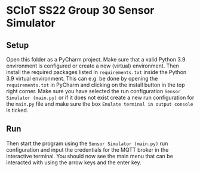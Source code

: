 # SCIoT SS22 Group 30 Sensor Simulator

## Setup

Open this folder as a PyCharm project. Make sure
that a valid Python 3.9 environment is configured or create a new (virtual) environment. Then install
the required packages listed in `requirements.txt` inside the Python 3.9 virtual environment. This can e.g. be done by opening the
`requirements.txt` in PyCharm and clicking on the install button in the top right corner. Make sure you have selected the run configuration
`Sensor Simulator (main.py)` or if it does not exist create a new run configuration for the `main.py` file and make sure the box 
`Emulate terminal in output console` is ticked.

## Run

Then start the program using the `Sensor Simulator (main.py)` run configuration and input the credentials 
for the MQTT broker in the interactive terminal. You should now see the main menu that can be interacted with using
the arrow keys and the enter key.
